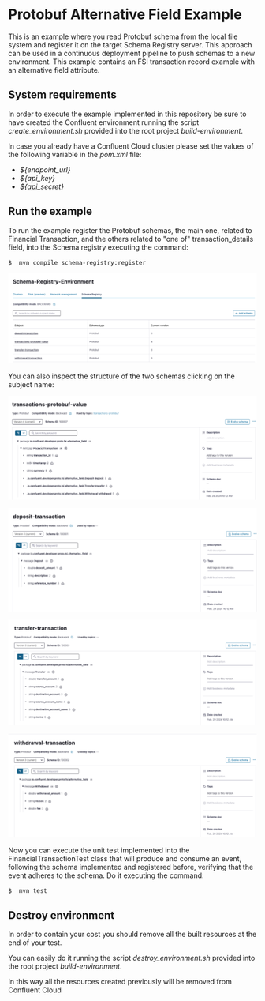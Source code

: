 # Protobuf Alternative Field Example
This is an example where you read Protobuf schema from the local file system and register it on the target Schema Registry server.
This approach can be used in a continuous deployment pipeline to push schemas to a new environment.
This example contains an FSI transaction record example with an alternative field attribute.

## System requirements
In order to execute the example implemented in this repository be sure to have created the Confluent environment
running the script _create_environment.sh_ provided into the root project _build-environment_.

In case you already have a Confluent Cloud cluster please set the values of the following variable in the _pom.xml_ file:

- _${endpoint_url}_
- _${api_key}_
- _${api_secret}_

## Run the example
To run the example register the Protobuf schemas, the main one, related to Financial Transaction, and the others
related to "one of" transaction_details field, into the Schema registry executing the command:

```
$  mvn compile schema-registry:register  
```

![List of schemas](assets/images/protobuf-schema-registry.png)

You can also inspect the structure of the two schemas clicking on the subject name:

![Financial_Transaction](assets/images/financial-transaction-protobuf.png)

![Deposit_Transaction](assets/images/deposit-transaction-protobuf.png)

![Transfer_Transaction](assets/images/transfer-transaction-protobuf.png)

![Withdrawal_Transaction](assets/images/withdrawal-transaction-protobuf.png)

Now you can execute the unit test implemented into the FinancialTransactionTest class that will produce and consume an event,
following the schema implemented and registered before, verifying that the event adheres to the schema.
Do it executing the command:
```
$  mvn test  
```

## Destroy environment
In order to contain your cost you should remove all the built resources at the end of your test.

You can easily do it running the script _destroy_environment.sh_ provided into the root project _build-environment_.

In this way all the resources created previously will be removed from Confluent Cloud